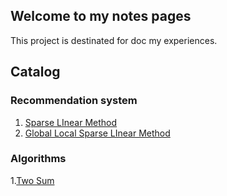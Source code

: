 ## Welcome to my notes pages
This project is destinated for doc my experiences.

## Catalog

### Recommendation system

1. [Sparse LInear Method](recosys/SLIM)
2. [Global Local Sparse LInear Method](recosys/GLSLIM)

### Algorithms

1.[Two Sum](algo/2sum)
